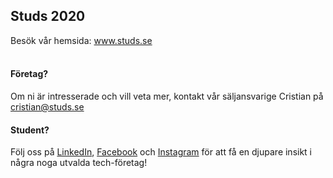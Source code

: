 ## Studs 2020
Besök vår hemsida: www.studs.se<br><br>
#### Företag?
Om ni är intresserade och vill veta mer, kontakt vår säljansvarige Cristian på cristian@studs.se
#### Student?
Följ oss på [LinkedIn](https://www.linkedin.com/company/studs), [Facebook](https://www.facebook.com/StudsKTH/) och [Instagram](https://www.instagram.com/studskth/) för att få en djupare insikt i några noga utvalda tech-företag!